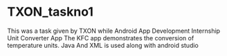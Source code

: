 # TXON_taskno1
This was a task given by  TXON while Android App Development Internship 
Unit Converter App
The KFC app demonstrates the conversion of temperature units.
Java And XML is used along with android studio


